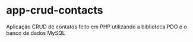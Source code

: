 # app-crud-contacts
Aplicação CRUD de contatos feito em PHP utilizando a biblioteca PDO e o banco de dados MySQL
